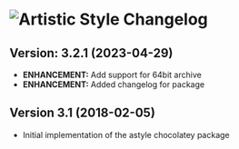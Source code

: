 # ![Artistic Style Changelog](https://img.shields.io/badge/Artistic%20Style-Package%20Changelog-blue.svg?style=for-the-badge)

## Version: 3.2.1 (2023-04-29)

- **ENHANCEMENT:** Add support for 64bit archive
- **ENHANCEMENT:** Added changelog for package

## Version 3.1 (2018-02-05)

- Initial implementation of the astyle chocolatey package
